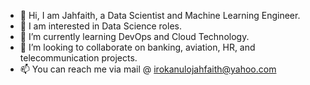 - 👋 Hi, I am Jahfaith, a Data Scientist and Machine Learning Engineer. 
- 👀 I am interested in Data Science roles.
- 🌱 I’m currently learning DevOps and Cloud Technology. 
- 💞️ I’m looking to collaborate on banking, aviation, HR, and telecommunication projects.
- 📫 You can reach me via mail @ irokanulojahfaith@yahoo.com

<!---
Jahfaith/Jahfaith is a ✨ special ✨ repository because its `README.md` (this file) appears on your GitHub profile.
You can click the Preview link to take a look at your changes.
--->
